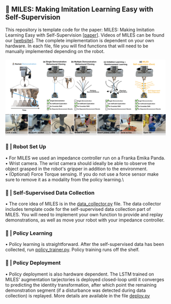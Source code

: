 ## 🤖 MILES: Making Imitation Learning Easy with Self-Supervision
This repository is template code for the paper: MILES: Making Imitation Learning Easy with Self-Supervision [[paper](https://arxiv.org/abs/2410.19693)]. 
Videos of MILES can be found our [[website](https://www.robot-learning.uk/miles)]. The complete implementation is dependent on your own hardware. In each file, file you will find functions that will need to be manually implemented depending on the robot.\
\
![teaser](./img/fig.png)

### 🔩 | Robot Set Up
• For MILES we used an impedance controller run on a Franka Emika Panda. \
• Wrist camera. The wrist camera should ideally be able to observe the object grasped in the robot's gripper in addition to the environment.\
• (Optional) Force Torque sensing. If you do not use a force sensor make sure to remove it as a modality from the policy learning.\


### 🦾 | Self-Supervised Data Collection
• The core idea of MILES is in the [data_collector.py](./data_collector.py) file. The data collector includes template code for the self-supervised data collection part of MILES. You will need to implement your own function to provide and replay demonstrations, as well as move your robot with your impedance controller. 

### 🧠 | Policy Learning

• Policy learning is straightforward. After the self-supervised data has been collected, run [policy_trainer.py](./policy_trainer.py). Policy training runs off the shelf.

### 🔭 | Policy Deployment 

• Policy deployment is also hardware dependent. The LSTM trained on MILES' augmentation tarjectories is deployed closed-loop until it converges to predicting the identity transformation, after which point the remaining demonstration segment (if a disturbance was detected during data collection) is replayed. More details are available in the file [deploy.py](./deploy.py)



